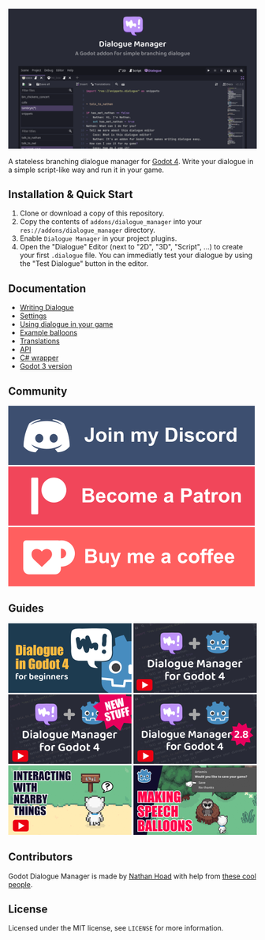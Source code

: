 ![Dialogue Manager for Godot](docs/hero.png)

A stateless branching dialogue manager for [Godot 4](https://godotengine.org/). Write your dialogue in a simple script-like way and run it in your game.

## Installation & Quick Start

1. Clone or download a copy of this repository.
2. Copy the contents of `addons/dialogue_manager` into your `res://addons/dialogue_manager` directory.
3. Enable `Dialogue Manager` in your project plugins.
4. Open the "Dialogue" Editor (next to "2D", "3D", "Script", ...) to create your first `.dialogue` file. You can immediatly test your dialogue by using the "Test Dialogue" button in the editor.

## Documentation

- [Writing Dialogue](docs/Writing_Dialogue.md)
- [Settings](docs/Settings.md)
- [Using dialogue in your game](docs/Using_Dialogue.md)
- [Example balloons](docs/Example_Balloons.md)
- [Translations](docs/Translations.md)
- [API](docs/API.md)
- [C# wrapper](docs/CSharp.md)
- [Godot 3 version](https://github.com/nathanhoad/godot_dialogue_manager/tree/v1.x)

## Community

[![Join my Discord](docs/discord.svg)](https://discord.gg/zwBVQdJchX)
[![Become a Patron](docs/patreon.svg)](https://www.patreon.com/nathanhoad)
[![Buy me a coffee](docs/kofi.svg)](https://ko-fi.com/nathanhoad)

## Guides

[![Dialogue in Godot 4 for Beginners](docs/beginners.png)](https://youtu.be/UhPFk8FSbd8)
[![Dialogue Manager for Godot 4](docs/tutorial.png)](https://youtu.be/DL79aS-dT7E)
[![New Stuff in Dialogue Manager for Godot 4](docs/tutorial2.png)](https://youtu.be/Kco9jeGfOtA)
[![More new stuff as at version 2.8](docs/tutorial3.png)](https://youtu.be/10p1gozzJ9E)
[![Interacting with nearby things](docs/interaction-tutorial.png)](https://youtu.be/-rytm4o1ndE)
[![Making speech balloons](docs/speech-balloons.png)](https://youtu.be/hKQ_s5tl4dI)

## Contributors

Godot Dialogue Manager is made by [Nathan Hoad](https://nathanhoad.net) with help from [these cool people](https://github.com/nathanhoad/godot_dialogue_manager/graphs/contributors).

## License

Licensed under the MIT license, see `LICENSE` for more information.
